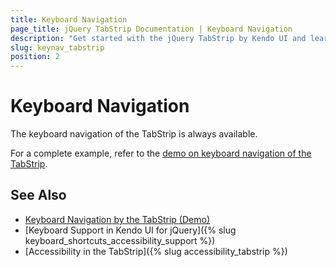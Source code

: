 ```yaml
---
title: Keyboard Navigation
page_title: jQuery TabStrip Documentation | Keyboard Navigation
description: "Get started with the jQuery TabStrip by Kendo UI and learn about the accessibility support it provides through its keyboard navigation functionality."
slug: keynav_tabstrip
position: 2
---
```


# Keyboard Navigation

The keyboard navigation of the TabStrip is always available.

For a complete example, refer to the [demo on keyboard navigation of the TabStrip](https://demos.telerik.com/kendo-ui/tabstrip/keyboard-navigation).

## See Also

* [Keyboard Navigation by the TabStrip (Demo)](https://demos.telerik.com/kendo-ui/tabstrip/keyboard-navigation)
* [Keyboard Support in Kendo UI for jQuery]({% slug keyboard_shortcuts_accessibility_support %})
* [Accessibility in the TabStrip]({% slug accessibility_tabstrip %})
